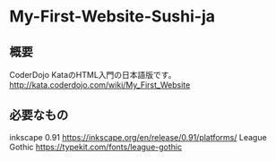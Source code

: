 # My-First-Website-Sushi-ja
## 概要
CoderDojo KataのHTML入門の日本語版です。
<http://kata.coderdojo.com/wiki/My_First_Website>

## 必要なもの
inkscape 0.91
<https://inkscape.org/en/release/0.91/platforms/>
League Gothic
<https://typekit.com/fonts/league-gothic>
